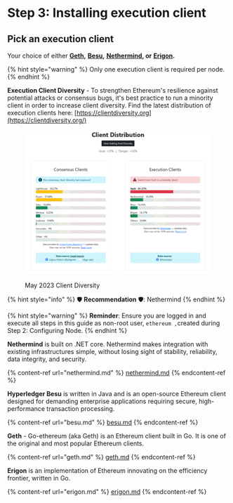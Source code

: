 # Step 3: Installing execution client

## Pick an execution client

Your choice of either [**Geth**](https://geth.ethereum.org)**,** [**Besu**](https://besu.hyperledger.org)**,** [**Nethermind**](https://www.nethermind.io)**, or** [**Erigon**](https://github.com/ledgerwatch/erigon)**.**

{% hint style="warning" %}
Only one execution client is required per node.
{% endhint %}

**Execution Client Diversity** - To strengthen Ethereum's resilience against potential attacks or consensus bugs, it's best practice to run a minority client in order to increase client diversity. Find the latest distribution of execution clients here: [https://clientdiversity.org](https://clientdiversity.org/)

<figure><img src="../../../../../.gitbook/assets/clidiv.png" alt=""><figcaption><p>May 2023 Client Diversity</p></figcaption></figure>

{% hint style="info" %}
:shield: **Recommendation** :shield:: Nethermind
{% endhint %}

{% hint style="warning" %}
**Reminder**: Ensure you are logged in and execute all steps in this guide as non-root user, `ethereum ,`created during Step 2: Configuring Node.
{% endhint %}

**Nethermind** is built on .NET core. Nethermind makes integration with existing infrastructures simple, without losing sight of stability, reliability, data integrity, and security.

{% content-ref url="nethermind.md" %}
[nethermind.md](nethermind.md)
{% endcontent-ref %}

**Hyperledger Besu** is written in Java and is an open-source Ethereum client designed for demanding enterprise applications requiring secure, high-performance transaction processing.

{% content-ref url="besu.md" %}
[besu.md](besu.md)
{% endcontent-ref %}

**Geth** - Go-ethereum (aka Geth) is an Ethereum client built in Go. It is one of the original and most popular Ethereum clients.

{% content-ref url="geth.md" %}
[geth.md](geth.md)
{% endcontent-ref %}

**Erigon** is an implementation of Ethereum innovating on the efficiency frontier, written in Go.

{% content-ref url="erigon.md" %}
[erigon.md](erigon.md)
{% endcontent-ref %}

